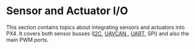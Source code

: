 # Sensor and Actuator I/O

This section contains topics about integrating sensors and actuators into PX4. It covers both sensor busses ([I2C](../sensor_bus/i2c_general.md), [UAVCAN ](../uavcan/README.md), [UART](../uart/README.md), SPI) and also the main PWM ports.
